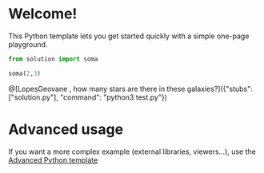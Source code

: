 # Welcome!

This Python template lets you get started quickly with a simple one-page playground.

```python runnable
from solution import soma

soma(2,3)

```

@[LopesGeovane , how many stars are there in these galaxies?]({"stubs": ["solution.py"], "command": "python3 test.py"})

# Advanced usage

If you want a more complex example (external libraries, viewers...), use the [Advanced Python template](https://tech.io/select-repo/429)
